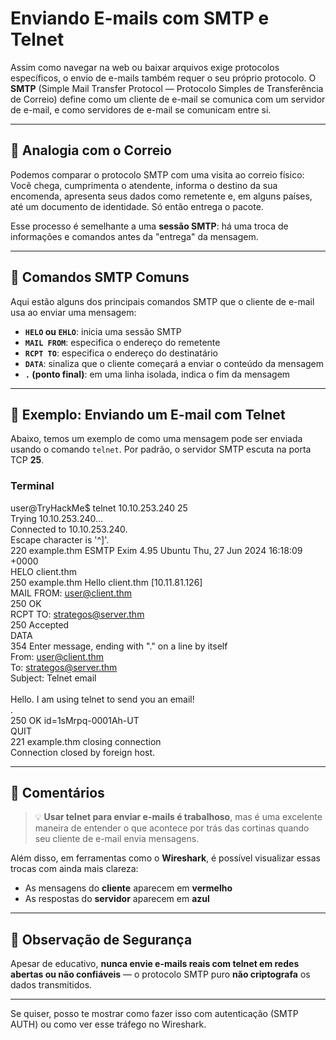# Enviando E-mails com SMTP e Telnet

Assim como navegar na web ou baixar arquivos exige protocolos específicos, o envio de e-mails também requer o seu próprio protocolo. O **SMTP** (Simple Mail Transfer Protocol — Protocolo Simples de Transferência de Correio) define como um cliente de e-mail se comunica com um servidor de e-mail, e como servidores de e-mail se comunicam entre si.

---

## 📨 Analogia com o Correio

Podemos comparar o protocolo SMTP com uma visita ao correio físico:  
Você chega, cumprimenta o atendente, informa o destino da sua encomenda, apresenta seus dados como remetente e, em alguns países, até um documento de identidade. Só então entrega o pacote.

Esse processo é semelhante a uma **sessão SMTP**: há uma troca de informações e comandos antes da "entrega" da mensagem.

---

## 📜 Comandos SMTP Comuns

Aqui estão alguns dos principais comandos SMTP que o cliente de e-mail usa ao enviar uma mensagem:

- **`HELO` ou `EHLO`**: inicia uma sessão SMTP
- **`MAIL FROM`**: especifica o endereço do remetente
- **`RCPT TO`**: especifica o endereço do destinatário
- **`DATA`**: sinaliza que o cliente começará a enviar o conteúdo da mensagem
- **`.` (ponto final)**: em uma linha isolada, indica o fim da mensagem

---

## 🧪 Exemplo: Enviando um E-mail com Telnet

Abaixo, temos um exemplo de como uma mensagem pode ser enviada usando o comando `telnet`. Por padrão, o servidor SMTP escuta na porta TCP **25**.

### Terminal

user@TryHackMe$ telnet 10.10.253.240 25<br>
Trying 10.10.253.240...<br>
Connected to 10.10.253.240.<br>
Escape character is '^]'.<br>
220 example.thm ESMTP Exim 4.95 Ubuntu Thu, 27 Jun 2024 16:18:09 +0000<br>
HELO client.thm<br>
250 example.thm Hello client.thm [10.11.81.126]<br>
MAIL FROM: user@client.thm<br>
250 OK<br>
RCPT TO: strategos@server.thm<br>
250 Accepted<br>
DATA<br>
354 Enter message, ending with "." on a line by itself<br>
From: user@client.thm<br>
To: strategos@server.thm<br>
Subject: Telnet email<br>
<br>
Hello. I am using telnet to send you an email!<br>
.<br>
250 OK id=1sMrpq-0001Ah-UT<br>
QUIT<br>
221 example.thm closing connection<br>
Connection closed by foreign host.<br>


---

## 🧐 Comentários

> 💡 **Usar telnet para enviar e-mails é trabalhoso**, mas é uma excelente maneira de entender o que acontece por trás das cortinas quando seu cliente de e-mail envia mensagens.

Além disso, em ferramentas como o **Wireshark**, é possível visualizar essas trocas com ainda mais clareza:
- As mensagens do **cliente** aparecem em **vermelho**
- As respostas do **servidor** aparecem em **azul**

---

## 🔐 Observação de Segurança

Apesar de educativo, **nunca envie e-mails reais com telnet em redes abertas ou não confiáveis** — o protocolo SMTP puro **não criptografa** os dados transmitidos.

---

Se quiser, posso te mostrar como fazer isso com autenticação (SMTP AUTH) ou como ver esse tráfego no Wireshark.
